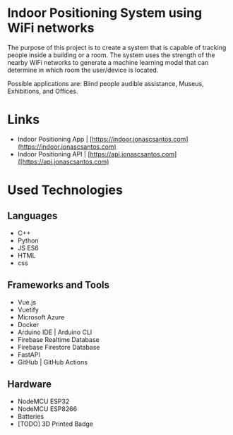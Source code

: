 # Indoor Positioning System using WiFi networks

The purpose of this project is to create a system that is capable of tracking people inside a building or a room. The system uses the strength of the nearby WiFi networks to generate a machine learning model that can determine in which room the user/device is located. 

Possible applications are: Blind people audible assistance, Museus, Exhibitions, and Offices.

# Links

- Indoor Positioning App | [https://indoor.jonascsantos.com](https://indoor.jonascsantos.com)
- Indoor Positioning API | [https://api.jonascsantos.com]([https://api.jonascsantos.com)

# Used Technologies

## Languages

- C++
- Python
- JS ES6
- HTML
- css

## Frameworks and Tools
- Vue.js 
- Vuetify 
- Microsoft Azure
- Docker
- Arduino IDE | Arduino CLI
- Firebase Realtime Database
- Firebase Firestore Database
- FastAPI
- GitHub | GitHub Actions

## Hardware

- NodeMCU ESP32
- NodeMCU ESP8266
- Batteries
- [TODO] 3D Printed Badge
